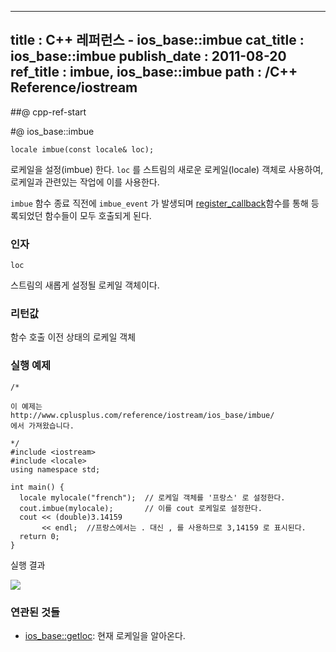 ----------------
title : C++ 레퍼런스 - ios_base::imbue
cat_title :  ios_base::imbue
publish_date : 2011-08-20
ref_title : imbue, ios_base::imbue
path : /C++ Reference/iostream
--------------



##@ cpp-ref-start

#@ ios_base::imbue

```cpp-formatted
locale imbue(const locale& loc);
```


로케일을 설정(imbue) 한다.
`loc` 를 스트림의 새로운 로케일(locale) 객체로 사용하여, 로케일과 관련있는 작업에 이를 사용한다.

`imbue` 함수 종료 직전에 `imbue_event` 가 발생되며 [register_callback](http://itguru.tistory.com/159)함수를 통해 등록되었던 함수들이 모두 호출되게 된다.





###  인자




`loc`

  스트림의 새롭게 설정될 로케일 객체이다.




###  리턴값




  함수 호출 이전 상태의 로케일 객체



###  실행 예제




```cpp-formatted
/*

이 예제는
http://www.cplusplus.com/reference/iostream/ios_base/imbue/
에서 가져왔습니다.

*/
#include <iostream>
#include <locale>
using namespace std;

int main() {
  locale mylocale("french");  // 로케일 객체를 '프랑스' 로 설정한다.
  cout.imbue(mylocale);       // 이를 cout 로케일로 설정한다.
  cout << (double)3.14159
       << endl;  //프랑스에서는 . 대신 , 를 사용하므로 3,14159 로 표시된다.
  return 0;
}
```

실행 결과

![](http://img1.daumcdn.net/thumb/R1920x0/?fname=http%3A%2F%2Fcfile24.uf.tistory.com%2Fimage%2F13095D574E4E10412DED75)



###  연관된 것들

*  [ios_base::getloc](http://itguru.tistory.com/160): 현재 로케일을 알아온다.